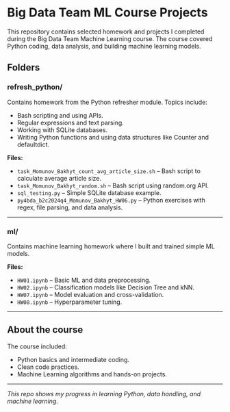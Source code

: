 # Big Data Team ML Course Projects

This repository contains selected homework and projects I completed during the Big Data Team Machine Learning course. The course covered Python coding, data analysis, and building machine learning models.

## Folders

### refresh_python/
Contains homework from the Python refresher module. Topics include:
- Bash scripting and using APIs.
- Regular expressions and text parsing.
- Working with SQLite databases.
- Writing Python functions and using data structures like Counter and defaultdict.

**Files:**
- `task_Momunov_Bakhyt_count_avg_article_size.sh` – Bash script to calculate average article size.
- `task_Momunov_Bakhyt_random.sh` – Bash script using random.org API.
- `sql_testing.py` – Simple SQLite database example.
- `py4bda_b2c2024q4_Momunov_Bakhyt_HW06.py` – Python exercises with regex, file parsing, and data analysis.

---

### ml/
Contains machine learning homework where I built and trained simple ML models.

**Files:**
- `HW01.ipynb` – Basic ML and data preprocessing.
- `HW02.ipynb` – Classification models like Decision Tree and kNN.
- `HW07.ipynb` – Model evaluation and cross-validation.
- `HW08.ipynb` – Hyperparameter tuning.

---

## About the course
The course included:
- Python basics and intermediate coding.
- Clean code practices.
- Machine Learning algorithms and hands-on projects.

---

*This repo shows my progress in learning Python, data handling, and machine learning.*

